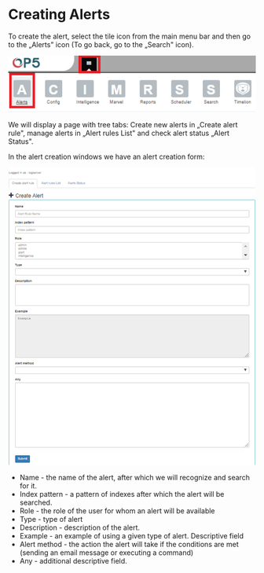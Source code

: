 Creating Alerts
===============

To create the alert, select the tile icon from the main menu
bar and then go to the „Alerts" icon (To go back, go to the „Search"
icon).

 ![](/media/media/image93.png)

We will display a page with tree tabs: Create new alerts in „Create
alert rule", manage alerts in „Alert rules List" and check alert
status „Alert Status".

 In the alert creation windows we have an alert creation form:
 
 ![](/media/media/image92.PNG)
 
 - Name - the name of the alert, after which we will recognize and
search for it.
- Index pattern - a pattern of indexes after which the alert will be
searched.
- Role - the role of the user for whom an alert will be available
- Type - type of alert
- Description - description of the alert.
- Example - an example of using a given type of alert. Descriptive
field
- Alert method - the action the alert will take if the conditions are
met (sending an email message or executing a command)
- Any - additional descriptive field.
